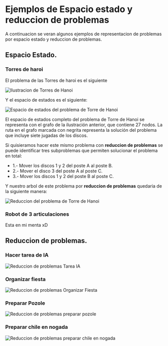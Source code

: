 # Ejemplos de Espacio estado y reduccion de problemas

A continuacion se veran algunos ejemplos de representacion de problemas por espacio estado y reduccion de problemas.

## Espacio Estado.

### Torres de haroi


El problema de las Torres de haroi es el siguiente

![Ilustracion de Torres de Hanoi]()

Y el espacio de estados es el siguiente:

![Espacio de estados del problema de Torre de Hanoi]()

El espacio de estados completo del problema de Torre de Hanoi se representa con el grafo de la ilustración anterior, que contiene 27 nodos. La ruta en el grafo marcada con negrita representa la solución del problema que incluye siete jugadas de los discos.

Si quisieramos hacer este mismo problema con **reduccion de problemas** se puede identificar tres subproblemas que permiten solucionar el problema en total:

* 1.- Mover los discos 1 y 2 del poste A al poste B.
* 2.- Mover el disco 3 del poste A al poste C.
* 3.- Mover los discos 1 y 2 del poste B al poste C.

Y nuestro arbol de este problema por **reduccion de problemas** quedaria de la siguiente manera:

![Reduccion del problema de Torre de Hanoi]()

### Robot de 3 articulaciones

Esta en mi menta xD

## Reduccion de problemas.

### Hacer tarea de IA

![Reduccion de problemas Tarea IA]()

### Organizar fiesta

![Reduccion de problemas Organizar Fiesta]()

### Preparar Pozole

![Reduccion de problemas preparar pozole ]()

### Preparar chile en nogada

![Reduccion de problemas preparar chile en nogada]()

